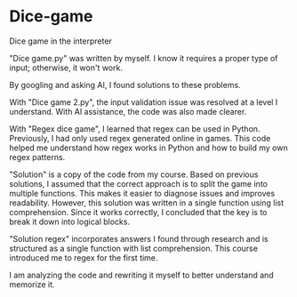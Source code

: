 # Dice-game
Dice game in the interpreter

"Dice game.py" was written by myself. I know it requires a proper type of input; otherwise, it won't work.

By googling and asking AI, I found solutions to these problems.

With "Dice game 2.py", the input validation issue was resolved at a level I understand. With AI assistance, the code was also made clearer.

With "Regex dice game", I learned that regex can be used in Python. Previously, I had only used regex generated online in games. This code helped me understand how regex works in Python and how to build my own regex patterns.

"Solution" is a copy of the code from my course. Based on previous solutions, I assumed that the correct approach is to split the game into multiple functions. This makes it easier to diagnose issues and improves readability. However, this solution was written in a single function using list comprehension. Since it works correctly, I concluded that the key is to break it down into logical blocks.

"Solution regex" incorporates answers I found through research and is structured as a single function with list comprehension. This course introduced me to regex for the first time.

I am analyzing the code and rewriting it myself to better understand and memorize it.


